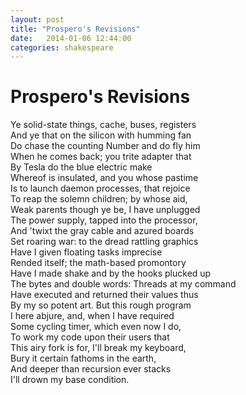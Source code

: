```yaml
---
layout: post
title: "Prospero's Revisions"
date:   2014-01-06 12:44:00
categories: shakespeare
---
```


# Prospero's Revisions

Ye solid-state things, cache, buses, registers  
And ye that on the silicon with humming fan  
Do chase the counting Number and do fly him  
When he comes back; you trite adapter that  
By Tesla do the blue electric make  
Whereof is insulated, and you whose pastime  
Is to launch daemon processes, that rejoice  
To reap the solemn children; by whose aid,  
Weak parents though ye be, I have unplugged  
The power supply, tapped into the processor,  
And 'twixt the gray cable and azured boards  
Set roaring war: to the dread rattling graphics  
Have I given floating tasks imprecise  
Rended itself; the math-based promontory  
Have I made shake and by the hooks plucked up  
The bytes and double words: Threads at my command  
Have executed and returned their values thus  
By my so potent art. But this rough program  
I here abjure, and, when I have required  
Some cycling timer, which even now I do,  
To work my code upon their users that  
This airy fork is for, I'll break my keyboard,  
Bury it certain fathoms in the earth,  
And deeper than recursion ever stacks  
I'll drown my base condition.  
